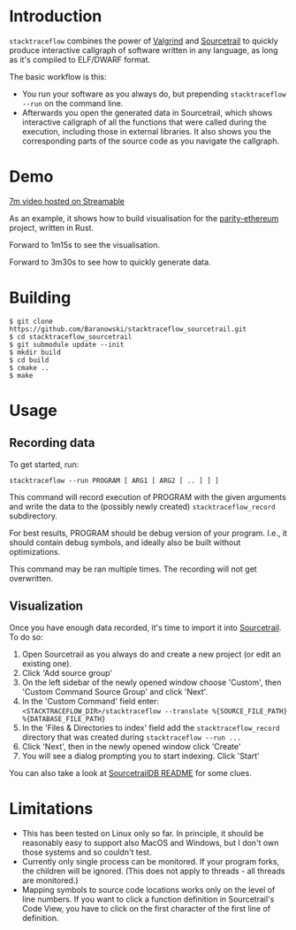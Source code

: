 # Introduction

`stacktraceflow` combines the power of [Valgrind](https://valgrind.org/) and
[Sourcetrail](https://www.sourcetrail.com/) to quickly produce interactive
callgraph of software written in any language, as long as it's compiled to
ELF/DWARF format.

The basic workflow is this:
* You run your software as you always do, but prepending `stacktraceflow --run`
  on the command line.
* Afterwards you open the generated data in Sourcetrail, which shows interactive
  callgraph of all the functions that were called during the execution,
  including those in external libraries. It also shows you the corresponding
  parts of the source code as you navigate the callgraph.

# Demo

[7m video hosted on Streamable](https://streamable.com/gvn9o)

As an example, it shows how to build visualisation for the
[parity-ethereum](https://github.com/paritytech/parity-ethereum/) project,
written in Rust.

Forward to 1m15s to see the visualisation.

Forward to 3m30s to see how to quickly generate data.

# Building

```
$ git clone https://github.com/Baranowski/stacktraceflow_sourcetrail.git
$ cd stacktraceflow_sourcetrail
$ git submodule update --init
$ mkdir build
$ cd build
$ cmake ..
$ make
```

# Usage

## Recording data

To get started, run:

    stacktraceflow --run PROGRAM [ ARG1 [ ARG2 [ .. ] ] ]

This command will record execution of PROGRAM with the given arguments and
write the data to the (possibly newly created) `stacktraceflow_record`
subdirectory.

For best results, PROGRAM should be debug version of your program. I.e., it
should contain debug symbols, and ideally also be built without
optimizations.

This command may be ran multiple times. The recording will not get overwritten.

## Visualization

Once you have enough data recorded, it's time to import it into
[Sourcetrail](https://github.com/CoatiSoftware/Sourcetrail/releases). To do so:

1. Open Sourcetrail as you always do and create a new project (or edit an
   existing one).
2. Click 'Add source group'
3. On the left sidebar of the newly opened window choose 'Custom', then
   'Custom Command Source Group' and click 'Next'.
4. In the 'Custom Command' field enter:
    `<STACKTRACEFLOW_DIR>/stacktraceflow --translate %{SOURCE_FILE_PATH} %{DATABASE_FILE_PATH}`
5. In the 'Files & Directories to index' field add the `stacktraceflow_record`
   directory that was created during `stacktraceflow --run ...`
6. Click 'Next', then in the newly opened window click 'Create'
7. You will see a dialog prompting you to start indexing. Click 'Start'

You can also take a look at [SourcetrailDB README](https://github.com/Baranowski/SourcetrailDB#integrating-with-sourcetrail)
for some clues.

# Limitations

* This has been tested on Linux only so far. In principle, it should be
  reasonably easy to support also MacOS and Windows, but I don't own those
  systems and so couldn't test.
* Currently only single process can be monitored. If your program forks, the
  children will be ignored. (This does not apply to threads - all threads are
  monitored.)
* Mapping symbols to source code locations works only on the level of line
  numbers. If you want to click a function definition in Sourcetrail's Code
  View, you have to click on the first character of the first line of
  definition.

